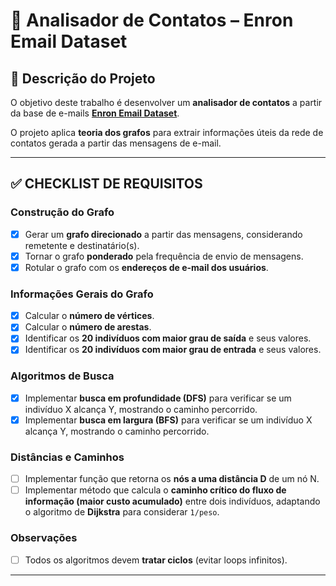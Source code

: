 # 📧 Analisador de Contatos – Enron Email Dataset

## 📌 Descrição do Projeto

O objetivo deste trabalho é desenvolver um **analisador de contatos** a partir da base de e-mails [**Enron Email Dataset**](https://www.cs.cmu.edu/~./enron/).

O projeto aplica **teoria dos grafos** para extrair informações úteis da rede de contatos gerada a partir das mensagens de e-mail.

---

## ✅ CHECKLIST DE REQUISITOS

### Construção do Grafo

* [X] Gerar um **grafo direcionado** a partir das mensagens, considerando remetente e destinatário(s).
* [X] Tornar o grafo **ponderado** pela frequência de envio de mensagens.
* [x] Rotular o grafo com os **endereços de e-mail dos usuários**.

### Informações Gerais do Grafo

* [X] Calcular o **número de vértices**.
* [X] Calcular o **número de arestas**.
* [x] Identificar os **20 indivíduos com maior grau de saída** e seus valores.
* [x] Identificar os **20 indivíduos com maior grau de entrada** e seus valores.

### Algoritmos de Busca

* [X] Implementar **busca em profundidade (DFS)** para verificar se um indivíduo X alcança Y, mostrando o caminho percorrido.
* [X] Implementar **busca em largura (BFS)** para verificar se um indivíduo X alcança Y, mostrando o caminho percorrido.

### Distâncias e Caminhos

* [ ] Implementar função que retorna os **nós a uma distância D** de um nó N.
* [ ] Implementar método que calcula o **caminho crítico do fluxo de informação (maior custo acumulado)** entre dois indivíduos, adaptando o algoritmo de **Dijkstra** para considerar `1/peso`.

### Observações

* [ ] Todos os algoritmos devem **tratar ciclos** (evitar loops infinitos).

---
